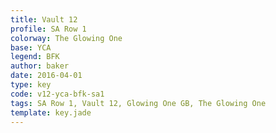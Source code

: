 ```yaml
---
title: Vault 12
profile: SA Row 1
colorway: The Glowing One
base: YCA
legend: BFK
author: baker
date: 2016-04-01
type: key
code: v12-yca-bfk-sa1
tags: SA Row 1, Vault 12, Glowing One GB, The Glowing One
template: key.jade
---
```


<span class="more"> 
